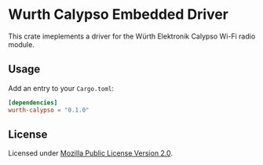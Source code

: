 # Wurth Calypso Embedded Driver

This crate imeplements a driver for the Würth Elektronik Calypso Wi-Fi radio module.

## Usage

Add an entry to your `Cargo.toml`:

```toml
[dependencies]
wurth-calypso = "0.1.0"
```

## License

Licensed under [Mozilla Public License Version 2.0](https://www.mozilla.org/en-US/MPL/2.0/).
